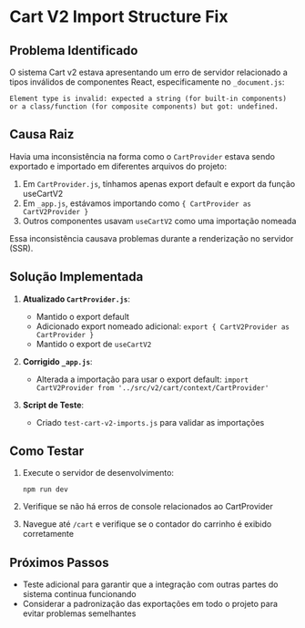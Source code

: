 # Cart V2 Import Structure Fix

## Problema Identificado
O sistema Cart v2 estava apresentando um erro de servidor relacionado a tipos inválidos de componentes React, especificamente no `_document.js`:

```
Element type is invalid: expected a string (for built-in components) or a class/function (for composite components) but got: undefined.
```

## Causa Raiz
Havia uma inconsistência na forma como o `CartProvider` estava sendo exportado e importado em diferentes arquivos do projeto:

1. Em `CartProvider.js`, tínhamos apenas export default e export da função useCartV2
2. Em `_app.js`, estávamos importando como `{ CartProvider as CartV2Provider }`
3. Outros componentes usavam `useCartV2` como uma importação nomeada

Essa inconsistência causava problemas durante a renderização no servidor (SSR).

## Solução Implementada

1. **Atualizado `CartProvider.js`**:
   - Mantido o export default
   - Adicionado export nomeado adicional: `export { CartV2Provider as CartProvider }`
   - Mantido o export de `useCartV2`

2. **Corrigido `_app.js`**:
   - Alterada a importação para usar o export default: `import CartV2Provider from '../src/v2/cart/context/CartProvider'`

3. **Script de Teste**:
   - Criado `test-cart-v2-imports.js` para validar as importações

## Como Testar

1. Execute o servidor de desenvolvimento:
   ```
   npm run dev
   ```

2. Verifique se não há erros de console relacionados ao CartProvider

3. Navegue até `/cart` e verifique se o contador do carrinho é exibido corretamente

## Próximos Passos

- Teste adicional para garantir que a integração com outras partes do sistema continua funcionando
- Considerar a padronização das exportações em todo o projeto para evitar problemas semelhantes
